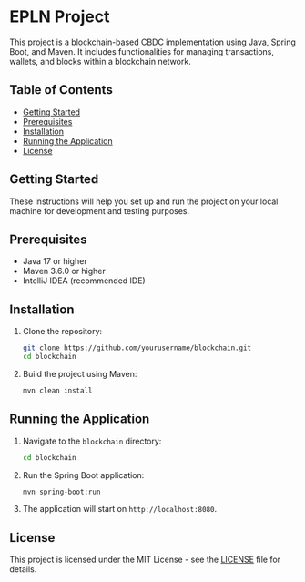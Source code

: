 # EPLN Project

This project is a blockchain-based CBDC implementation using Java, Spring Boot, and Maven. It includes functionalities for managing transactions, wallets, and blocks within a blockchain network.

## Table of Contents

- [Getting Started](#getting-started)
- [Prerequisites](#prerequisites)
- [Installation](#installation)
- [Running the Application](#running-the-application)
- [License](#license)

## Getting Started

These instructions will help you set up and run the project on your local machine for development and testing purposes.

## Prerequisites

- Java 17 or higher
- Maven 3.6.0 or higher
- IntelliJ IDEA (recommended IDE)

## Installation

1. Clone the repository:
    ```sh
    git clone https://github.com/yourusername/blockchain.git
    cd blockchain
    ```

2. Build the project using Maven:
    ```sh
    mvn clean install
    ```

## Running the Application

1. Navigate to the `blockchain` directory:
    ```sh
    cd blockchain
    ```

2. Run the Spring Boot application:
    ```sh
    mvn spring-boot:run
    ```

3. The application will start on `http://localhost:8080`.

## License

This project is licensed under the MIT License - see the [LICENSE](LICENSE) file for details.
